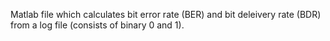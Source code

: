 Matlab file which calculates bit error rate (BER) and bit deleivery rate (BDR) from a log file (consists of binary 0 and 1).
